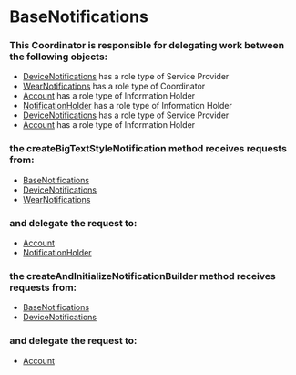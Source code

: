 # BaseNotifications
### This Coordinator is responsible for delegating work between the following objects: 
* [DeviceNotifications](../ServiceProviders/DeviceNotifications.md) has a role type of Service Provider
* [WearNotifications](../Coordinators/WearNotifications.md) has a role type of Coordinator
* [Account](../InformationHolders/Account.md) has a role type of Information Holder
* [NotificationHolder](../InformationHolders/NotificationHolder.md) has a role type of Information Holder
* [DeviceNotifications](../ServiceProviders/DeviceNotifications.md) has a role type of Service Provider
* [Account](../InformationHolders/Account.md) has a role type of Information Holder
### the createBigTextStyleNotification method receives requests from:
* [BaseNotifications](../Coordinators/BaseNotifications.md) 
* [DeviceNotifications](../ServiceProviders/DeviceNotifications.md) 
* [WearNotifications](../Coordinators/WearNotifications.md) 
### and delegate the request to: 
* [Account](../InformationHolders/Account.md) 
* [NotificationHolder](../InformationHolders/NotificationHolder.md) 


### the createAndInitializeNotificationBuilder method receives requests from:
* [BaseNotifications](../Coordinators/BaseNotifications.md) 
* [DeviceNotifications](../ServiceProviders/DeviceNotifications.md) 
### and delegate the request to: 
* [Account](../InformationHolders/Account.md) 


